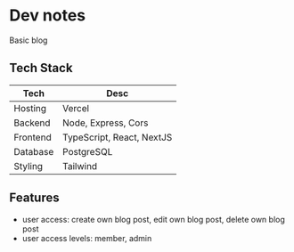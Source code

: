 # Dev notes

Basic blog

## Tech Stack

| Tech | Desc |
| --- | --- |
| Hosting | Vercel |
| Backend | Node, Express, Cors |
| Frontend | TypeScript, React, NextJS |
| Database | PostgreSQL |
| Styling | Tailwind |

## Features

- user access: create own blog post, edit own blog post, delete own blog post
- user access levels: member, admin
